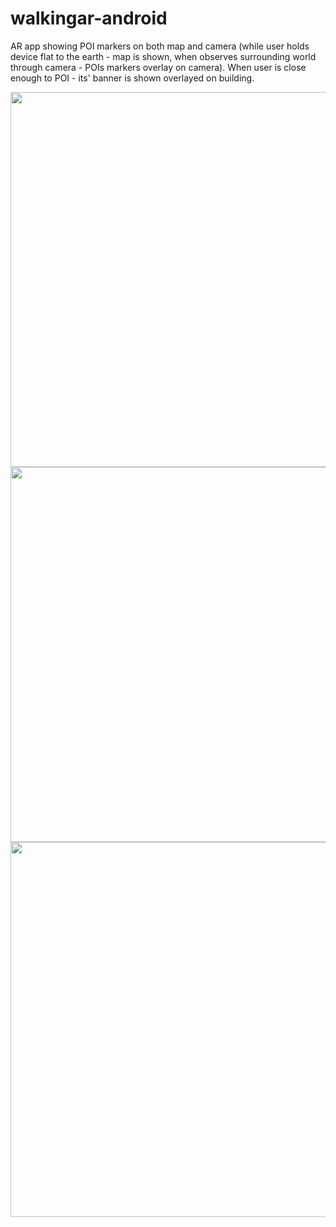 # walkingar-android

AR app showing POI markers on both map and camera (while user holds device flat to the earth - map is shown, when observes surrounding world through camera - POIs markers overlay on camera). When user is close enough to POI - its' banner is shown overlayed on building.

<img src="https://github.com/RomanTourdyiev/AugmentedRealityExample/blob/master/Screenshot_2019-07-27-10-06-33.jpg" width=600>

<img src="https://github.com/RomanTourdyiev/AugmentedRealityExample/blob/master/Screenshot_2019-07-27-11-09-11.jpg" width=600>

<img src="https://github.com/RomanTourdyiev/AugmentedRealityExample/blob/master/Screenshot_2019-07-27-11-18-33.jpg" width=600>
